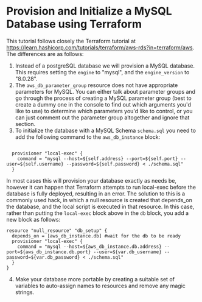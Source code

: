 # Provision and Initialize a MySQL Database using Terraform
This tutorial follows closely the Terraform tutorial at https://learn.hashicorp.com/tutorials/terraform/aws-rds?in=terraform/aws. The differences are as follows:
1. Instead of a postgreSQL database we will provision a MySQL database. This requires setting the ``engine`` to "mysql", and the ``engine_version`` to "8.0.28".
2. The ``aws_db_parameter_group`` resource does not have appropriate parameters for MySQL. You can either talk about parameter groups and go through the process of creating a MySQL parameter group (best to create a dummy one in the console to find out which arguments you'd like to use) to determine which parameters you'd like to control, or you can just comment out the parameter group altogether and ignore that section.
3. To initialize the database with a MySQL Schema ``schema.sql`` you need to add the following command to the ``aws_db_instance`` block:

```

  provisioner "local-exec" {
    command = "mysql --host=${self.address} --port=${self.port} --user=${self.username} --password=${self.password} < ./schema.sql"
  }
  ```
  In most cases this will provision your database exactly as needs be, however it can happen that Terraform attempts to run local-exec before the database is fully deployed, resulting in an error. The solution to this is a commonly used hack, in which a null resource is created that depends_on the database, and the local script is executed in that resource. In this case, rather than putting the ``local-exec`` block above in the ``db`` block, you add a new block as follows:

  ```
  resource "null_resource" "db_setup" {
    depends_on = [aws_db_instance.db] #wait for the db to be ready
    provisioner "local-exec" {
      command = "mysql --host=${aws_db_instance.db.address} --port=${aws_db_instance.db.port} --user=${var.db_username} --password=${var.db_password} < ./schema.sql"
    }
  }
  ```
  
  4. Make your database more portable by creating a suitable set of variables to auto-assign names to resources and remove any magic strings. 